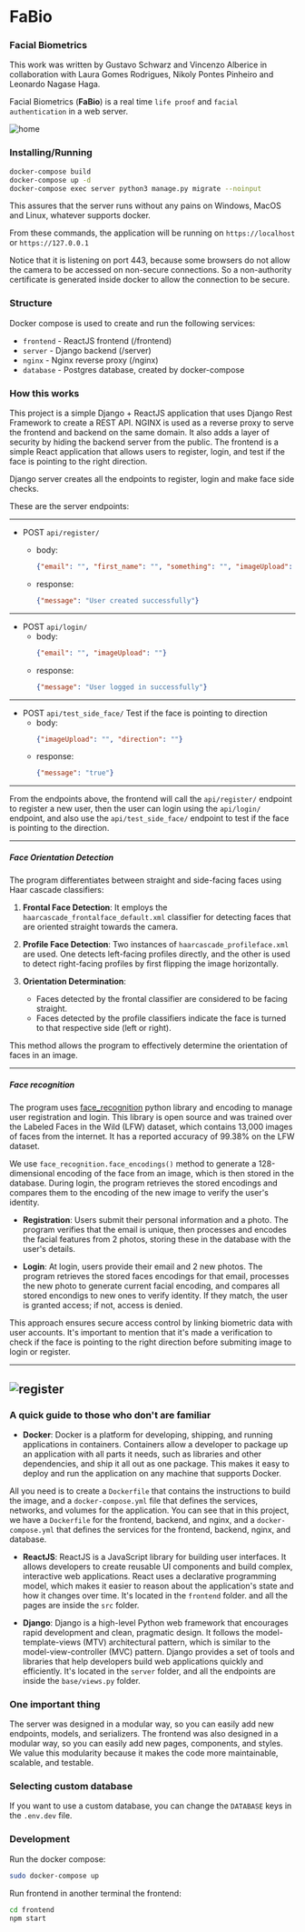 # FaBio

### Facial Biometrics

This work was written by Gustavo Schwarz and Vincenzo Alberice in collaboration with Laura Gomes Rodrigues, Nikoly Pontes Pinheiro and Leonardo Nagase Haga.

Facial Biometrics (**FaBio**) is a real time `life proof` and `facial authentication` in a web server.

![home](https://github.com/Schwarzam/FaBio/blob/main/gh_images/Screenshot%202024-04-26%20at%2015.20.02.png)

### Installing/Running

```bash
docker-compose build
docker-compose up -d
docker-compose exec server python3 manage.py migrate --noinput
```

This assures that the server runs without any pains on Windows, MacOS and Linux, whatever supports docker.

From these commands, the application will be running on `https://localhost` or `https://127.0.0.1`

Notice that it is listening on port 443, because some browsers do not allow the camera to be accessed on non-secure connections.
So a non-authority certificate is generated inside docker to allow the connection to be secure.

### Structure

Docker compose is used to create and run the following services:

- `frontend` - ReactJS frontend (/frontend)
- `server` - Django backend (/server)
- `nginx` - Nginx reverse proxy (/nginx)
- `database` - Postgres database, created by docker-compose

### How this works

This project is a simple Django + ReactJS application that uses Django Rest Framework to create a REST API. NGINX is used as a reverse proxy to serve the frontend and backend on the same domain. It also adds a layer of security by hiding the backend server from the public. The frontend is a simple React application that allows users to register, login, and test if the face is pointing to the right direction. 

Django server creates all the endpoints to register, login and make face side checks.

These are the server endpoints:

---
 - POST `api/register/`
    - body: 
        ```json
        {"email": "", "first_name": "", "something": "", "imageUpload": ""}
        ```

    - response:
        ```json
        {"message": "User created successfully"}
        ```
  ---

 - POST `api/login/`
    - body: 
        ```json
        {"email": "", "imageUpload": ""}
        ```
    - response:
        ```json
        {"message": "User logged in successfully"}
        ```
  ---
 - POST `api/test_side_face/`
  Test if the face is pointing to direction
    - body: 
        ```json
        {"imageUpload": "", "direction": ""}
        ```
    - response:
        ```json
        {"message": "true"}
        ```
    
---

From the endpoints above, the frontend will call the `api/register/` endpoint to register a new user, then the user can login using the `api/login/` endpoint, and also use the `api/test_side_face/` endpoint to test if the face is pointing to the direction.

--- 

##### Face Orientation Detection

The program differentiates between straight and side-facing faces using Haar cascade classifiers:

1. **Frontal Face Detection**: It employs the `haarcascade_frontalface_default.xml` classifier for detecting faces that are oriented straight towards the camera.

2. **Profile Face Detection**: Two instances of `haarcascade_profileface.xml` are used. One detects left-facing profiles directly, and the other is used to detect right-facing profiles by first flipping the image horizontally.

3. **Orientation Determination**:
   - Faces detected by the frontal classifier are considered to be facing straight.
   - Faces detected by the profile classifiers indicate the face is turned to that respective side (left or right).

This method allows the program to effectively determine the orientation of faces in an image.

---

##### Face recognition

The program uses [face_recognition](https://github.com/ageitgey/face_recognition) python library  and encoding to manage user registration and login. This library is open source and was trained over the Labeled Faces in the Wild (LFW) dataset, which contains 13,000 images of faces from the internet. It has a reported accuracy of 99.38% on the LFW dataset.

We use `face_recognition.face_encodings()` method to generate a 128-dimensional encoding of the face from an image, which is then stored in the database. During login, the program retrieves the stored encodings and compares them to the encoding of the new image to verify the user's identity.

- **Registration**: Users submit their personal information and a photo. The program verifies that the email is unique, then processes and encodes the facial features from 2 photos, storing these in the database with the user's details.

- **Login**: At login, users provide their email and 2 new photos. The program retrieves the stored faces encodings for that email, processes the new photo to generate current facial encoding, and compares all stored encondigs to new ones to verify identity. If they match, the user is granted access; if not, access is denied.

This approach ensures secure access control by linking biometric data with user accounts. It's important to mention that it's made a verification to check if the face is pointing to the right direction before submiting image to login or register.

---
![register](https://github.com/Schwarzam/FaBio/blob/main/gh_images/Screenshot%202024-04-26%20at%2015.20.50.png)
---

### A quick guide to those who don't are familiar

- **Docker**: Docker is a platform for developing, shipping, and running applications in containers. Containers allow a developer to package up an application with all parts it needs, such as libraries and other dependencies, and ship it all out as one package. This makes it easy to deploy and run the application on any machine that supports Docker.

All you need is to create a `Dockerfile` that contains the instructions to build the image, and a `docker-compose.yml` file that defines the services, networks, and volumes for the application. You can see that in this project, we have a `Dockerfile` for the frontend, backend, and nginx, and a `docker-compose.yml` that defines the services for the frontend, backend, nginx, and database.

- **ReactJS**: ReactJS is a JavaScript library for building user interfaces. It allows developers to create reusable UI components and build complex, interactive web applications. React uses a declarative programming model, which makes it easier to reason about the application's state and how it changes over time. It's located in the `frontend` folder. and all the pages are inside the `src` folder.

- **Django**: Django is a high-level Python web framework that encourages rapid development and clean, pragmatic design. It follows the model-template-views (MTV) architectural pattern, which is similar to the model-view-controller (MVC) pattern. Django provides a set of tools and libraries that help developers build web applications quickly and efficiently. It's located in the `server` folder, and all the endpoints are inside the `base/views.py` folder.

### One important thing

The server was designed in a modular way, so you can easily add new endpoints, models, and serializers. The frontend was also designed in a modular way, so you can easily add new pages, components, and styles. We value this modularity because it makes the code more maintainable, scalable, and testable.

### Selecting custom database

If you want to use a custom database, you can change the `DATABASE` keys in the `.env.dev` file.

### Development

Run the docker compose:
```bash
sudo docker-compose up
```

Run frontend in another terminal the frontend:
```bash
cd frontend
npm start
```
